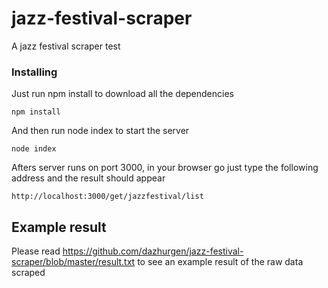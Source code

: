 # jazz-festival-scraper
A jazz festival scraper test


### Installing

Just run npm install to download all the dependencies

```
npm install
```
And then run node index to start the server

```
node index
```
Afters server runs on port 3000, in your browser go just type the following address and the result should appear

```
http://localhost:3000/get/jazzfestival/list
```
## Example result

Please read https://github.com/dazhurgen/jazz-festival-scraper/blob/master/result.txt to see an example result of the raw data scraped

